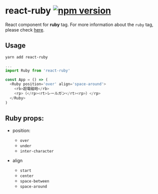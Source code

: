 # react-ruby [![npm version](https://img.shields.io/npm/v/react-ruby.svg)](https://www.npmjs.com/package/react-ruby)

React component for **ruby** tag.
For more information about the `ruby` tag, please check [here](https://developer.mozilla.org/en-US/docs/Web/CSS/CSS_Ruby).

## Usage

```
yarn add react-ruby
```

```javascript
...
import Ruby from 'react-ruby'

const App = () => (
  <Ruby position='over' align='space-around'>
    <rb>超電磁砲</rb>
    <rp>（</rp><rt>レールガン</rt><rp>）</rp>
  </Ruby>
)
```

## Ruby props:

* position:
  * `over`
  * `under`
  * `inter-character`

* align
  * `start`
  * `center`
  * `space-between`
  * `space-around`
